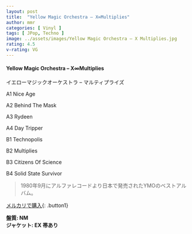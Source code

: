 ```yaml
---
layout: post
title:  "Yellow Magic Orchestra – X∞Multiplies"
author: mmr
categories: [ Vinyl ]
tags: [ JPop, Techno ]
image: ../assets/images/Yellow Magic Orchestra – X Multiplies.jpg
rating: 4.5
v-rating: VG
---
```


#### Yellow Magic Orchestra – X∞Multiplies

イエローマジックオーケストラ – マルティプライズ

A1  Nice Age

A2  Behind The Mask

A3  Rydeen

A4  Day Tripper

B1  Technopolis

B2  Multiplies

B3  Citizens Of Science

B4  Solid State Survivor

> 1980年9月にアルファレコードより日本で発売されたYMOのベストアルバム。


[メルカリで購入](https://jp.mercari.com/item/m64103001326){: .button1}

<div class="mt-4 mb-4 d-flex align-items-center">
<strong class="mr-1">盤質: NM</strong>
</div>
<div class="mt-4 mb-4 d-flex align-items-center">
<strong class="mr-1">ジャケット: EX 帯あり</strong>
</div>
